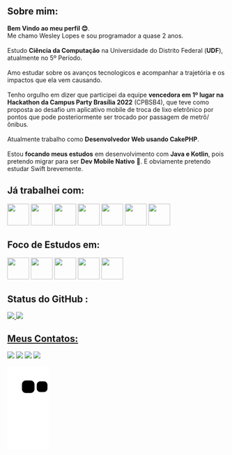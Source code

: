 ## Sobre mim:

**Bem Vindo ao meu perfil 😊**.<br>
Me chamo Wesley Lopes e sou programador a quase 2 anos.<br><br>
Estudo **Ciência da Computação** na Universidade do Distrito Federal (**UDF**), atualmente no 5º Período.<br><br>
Amo estudar sobre os avanços tecnologicos e acompanhar a trajetória e os impactos que ela vem causando.<br><br>
Tenho orgulho em dizer que participei da equipe **vencedora em 1º lugar na Hackathon da Campus Party Brasília 2022** (CPBSB4),
que teve como proposta ao desafio um aplicativo mobile de troca de lixo eletrônico por pontos que pode posteriormente ser trocado
por passagem de metrô/ônibus.<br><br>
Atualmente trabalho como **Desenvolvedor Web usando CakePHP**.<br><br>
Estou **focando meus estudos** em desenvolvimento com **Java e Kotlin**, pois pretendo migrar para ser **Dev Mobile Nativo** 📱.
E obviamente pretendo estudar Swift brevemente.



## Já trabalhei com:
<div>
<img src="https://cdn.jsdelivr.net/gh/devicons/devicon/icons/cakephp/cakephp-original-wordmark.svg" width="50" height="50"/> 
<img src="https://cdn.jsdelivr.net/gh/devicons/devicon/icons/php/php-original.svg" width="50" height="50"/> 
<img src="https://cdn.jsdelivr.net/gh/devicons/devicon/icons/mysql/mysql-original-wordmark.svg" width="50" height="50"/>
<img src="https://cdn.jsdelivr.net/gh/devicons/devicon/icons/javascript/javascript-original.svg" width="50" height="50"/>
<img src="https://cdn.jsdelivr.net/gh/devicons/devicon/icons/git/git-original.svg" width="50" height="50"/>
<img src="https://cdn.jsdelivr.net/gh/devicons/devicon/icons/github/github-original.svg" width="50" height="50"/>
<img src="https://cdn.jsdelivr.net/gh/devicons/devicon/icons/jquery/jquery-plain-wordmark.svg" width="50" height="50"/>

</div>


## Foco de Estudos em:
<div>
<img src="https://cdn.jsdelivr.net/gh/devicons/devicon/icons/java/java-original.svg" width="50" height="50"/>
<img src="https://cdn.jsdelivr.net/gh/devicons/devicon/icons/spring/spring-original.svg" width="50" height="50"/>
<img src="https://cdn.jsdelivr.net/gh/devicons/devicon/icons/mysql/mysql-original.svg" width="50" height="50"/>
<img src="https://cdn.jsdelivr.net/gh/devicons/devicon/icons/kotlin/kotlin-original.svg" width="50" height="50"/>
<img src="https://cdn.jsdelivr.net/gh/devicons/devicon/icons/androidstudio/androidstudio-original.svg" width="50" height="50"/>
</div>

## Status do GitHub :


<div>
<a href="https://github.com/Lupescoder">
<img height="180em" src="https://github-readme-stats.vercel.app/api/top-langs/?username=Lupescoder&layout=compact&langs_count=7&theme=dracula"/>
<img height="180em" src="https://github-readme-stats.vercel.app/api?username=Lupescoder&show_icons=true&theme=dracula&include_all_commits=true&count_private=true"/>
</div>
  
## Meus Contatos:

<div>
<a href="https://www.instagram.com/wesleylupes/" target="_blank"><img src="https://img.shields.io/badge/-Instagram-%23E4405F?style=for-the-badge&logo=instagram&logoColor=white" target="_blank"></a>
<a href="https://www.twitch.tv/humildaso" target="_blank"><img src="https://img.shields.io/badge/Twitch-9146FF?style=for-the-badge&logo=twitch&logoColor=white" target="_blank"></a>
<a href = "mailto:contato@seu-usuário-aqui"><img src="https://img.shields.io/badge/Gmail-D14836?style=for-the-badge&logo=gmail&logoColor=white" target="_blank"></a>
<a href="https://www.linkedin.com/in/wesleylopess/" target="_blank"><img src="https://img.shields.io/badge/-LinkedIn-%230077B5?style=for-the-badge&logo=linkedin&logoColor=white" target="_blank"></a>   
</div>
  
  
  
  
  
  ![Snake animation](https://github.com/Lupescoder/Lupescoder/blob/output/github-contribution-grid-snake.svg)
